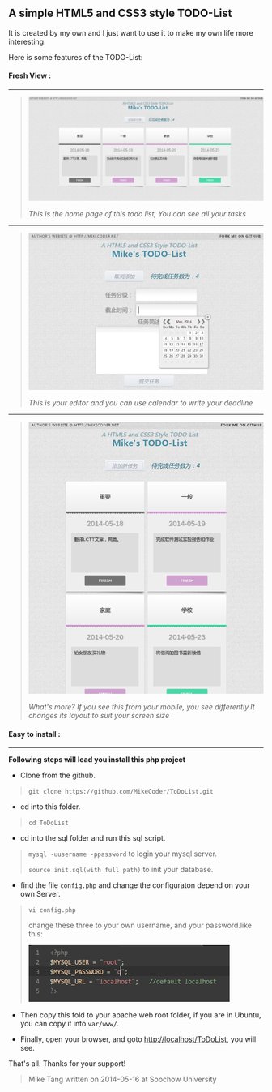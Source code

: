 A simple HTML5 and CSS3 style TODO-List
---

It is created by my own and I just want to use it to make my own life more interesting.

Here is some features of the TODO-List:

#### Fresh View :
---
> ![image](images/1.png)
>
> *This is the home page of this todo list, You can see all your tasks*
---
> ![image](images/2.png)
>
> *This is your editor and you can use calendar to write your deadline*
---
> ![image](images/3.png)
>
> *What's more? If you see this from your mobile, you see differently.It changes its layout to suit your screen size*

#### Easy to install :
---

**Following steps will lead you install this php project**

+ Clone from the github.
> `git clone https://github.com/MikeCoder/ToDoList.git`

+ cd into this folder.
> `cd ToDoList`

+ cd into the sql folder and run this sql script.
> `mysql -uusername -ppassword` to login your mysql server.
>
> `source init.sql(with full path)` to init your database.

+ find the file `config.php` and change the configuraton depend on your own Server.
> `vi config.php`
> 
> change these three to your own username, and your password.like this:
>
> ![image](images/4.png)

+ Then copy this fold to your apache web root folder, if you are in Ubuntu, you can copy it into  `var/www/`.

+ Finally, open your browser, and goto [http://localhost/ToDoList](http://localhost/php/todolist/), you will see.

That's all. 
Thanks for your support!

>  Mike Tang written on 2014-05-16 at Soochow University